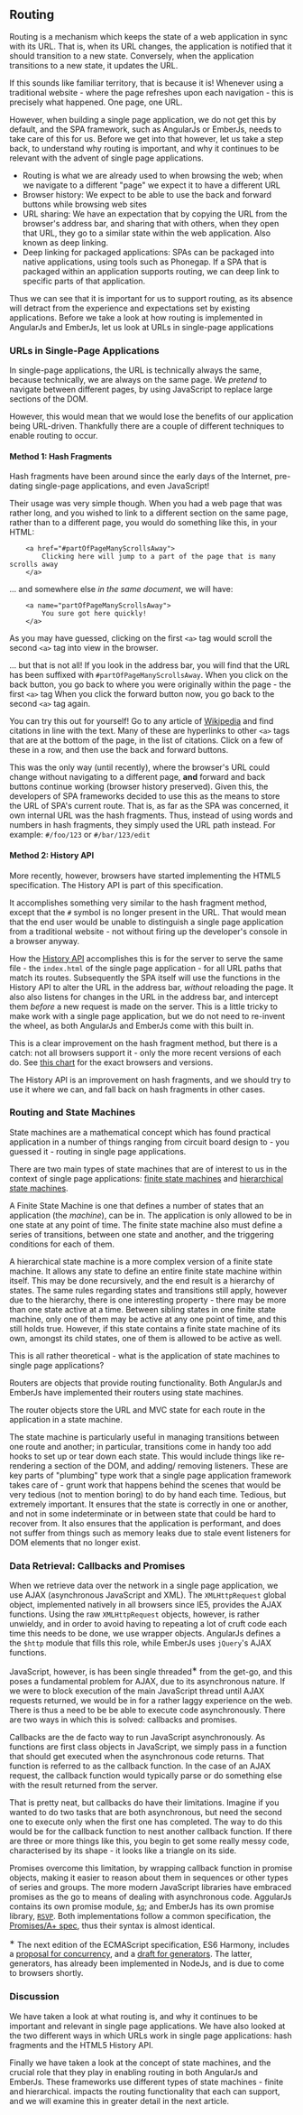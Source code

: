 ## Routing

Routing is a mechanism which keeps the state of a web application in sync with its URL.
That is, when its URL changes, the application is notified that it should transition to a new state.
Conversely, when the application transitions to a new state, it updates the URL.

If this sounds like familiar territory, that is because it is!
Whenever using a traditional website -
where the page refreshes upon each navigation -
this is precisely what happened.
One page, one URL.

However, when building a single page application,
we do not get this by default, and the SPA framework,
such as AngularJs or EmberJs, needs to take care of this for us.
Before we get into that however, let us take a step back,
to understand why routing is important,
and why it continues to be relevant with the advent of single page applications.

- Routing is what we are already used to when browsing the web;
  when we navigate to a different "page" we expect it to have a different URL
- Browser history: We expect to be able to use the back and forward buttons
  while browsing web sites
- URL sharing: We have an expectation that by copying the URL from the browser's
  address bar, and sharing that with others, when they open that URL,
  they go to a similar state within the web application. Also known as deep linking.
- Deep linking for packaged applications: SPAs can be packaged into native applications,
  using tools such as Phonegap. If a SPA that is packaged within an application
  supports routing, we can deep link to specific parts of that application.

Thus we can see that it is important for us to support routing,
as its absence will detract from the experience and expectations set by existing applications.
Before we take a look at how routing is implemented in AngularJs and EmberJs,
let us look at URLs in single-page applications

### URLs in Single-Page Applications

In single-page applications, the URL is technically always the same,
because technically, we are always on the same page.
We *pretend* to navigate between different pages,
by using JavaScript to replace large sections of the DOM.

However, this would mean that we would lose  the benefits of our application being URL-driven.
Thankfully there are a couple of different techniques to enable routing to occur.

#### Method 1: Hash Fragments

Hash fragments have been around since the early days of the Internet,
pre-dating single-page applications, and even JavaScript!

Their usage was very simple though.
When you had a web page that was rather long, and you wished to link to a different
section on the same page, rather than to a different page,
you would do something like this, in your HTML:

        <a href="#partOfPageManyScrollsAway">
            Clicking here will jump to a part of the page that is many scrolls away
        </a>

&hellip; and somewhere else *in the same document*, we will have:

        <a name="partOfPageManyScrollsAway">
            You sure got here quickly!
        </a>

As you may have guessed, clicking on the first `<a>` tag
would scroll the second `<a>` tag into view in the browser.

&hellip; but that is not all!
If you look in the address bar, you will find that the URL has been suffixed with
`#partOfPageManyScrollsAway`.
When you click on the back button,
you go back to where you were originally within the page - the first `<a>` tag
When you click the forward button now,
you go back to the second `<a>` tag again.

You can try this out for yourself!
Go to any article of [Wikipedia](http://en.wikipedia.org)
and find citations in line with the text.
Many of these are hyperlinks to other `<a>` tags
that are at the bottom of the page, in the list of citations.
Click on a few of these in a row, and then use the back and forward buttons.

This was the only way (until recently),
where the browser's URL could change without navigating to a different page,
**and** forward and back buttons continue working (browser history preserved).
Given this, the developers of SPA frameworks decided to use this as the means
to store the URL of SPA's current route.
That is, as far as the SPA was concerned, it own internal URL was the hash fragments.
Thus, instead of using words and numbers in hash fragments,
they simply used the URL path instead.
For example: `#/foo/123` or `#/bar/123/edit`

#### Method 2: History API

More recently, however, browsers have started implementing the HTML5 specification.
The History API is part of this specification.

It accomplishes something very similar to the hash fragment method,
except that the `#` symbol is no longer present in the URL.
That would mean that the end user would be unable to distinguish
a single page application from a traditional website -
not without firing up the developer's console in a browser anyway.

How the [History API](https://developer.mozilla.org/en-US/docs/Web/Guide/API/DOM/Manipulating_the_browser_history)
accomplishes this is for the server to serve the same file -
the `index.html` of the single page application -
for all URL paths that match its routes.
Subsequently the SPA itself will use the functions in the
History API to alter the URL in the address bar,
*without* reloading the page.
It also also listens for changes in the URL in the address bar,
and intercept them *before* a new request is made on the server.
This is a little tricky to make work with a single page application,
but we do not need to re-invent the wheel,
as both AngularJs and EmberJs come with this built in.

This is a clear improvement on the hash fragment method,
but there is a catch: not all browsers support it -
only the more recent versions of each do.
See [this chart](http://caniuse.com/history)
for the exact browsers and versions.

The History API is an improvement on hash fragments,
and we should try to use it where we can,
and fall back on hash fragments in other cases.

### Routing and State Machines

State machines are a mathematical concept which has found practical application
in a number of things ranging from circuit board design to -
you guessed it - routing in single page applications.

There are two main types of state machines that are of interest to us
in the context of single page applications:
[finite state machines](http://en.wikipedia.org/wiki/Finite-state_machine)
and [hierarchical state machines](http://en.wikipedia.org/wiki/UML_state_machine#Hierarchically_nested_states).

A Finite State Machine is one that defines a number of states that
an application (the *machine*), can be in.
The application is only allowed to be in one state at any point of time.
The finite state machine also must define a series of transitions,
between one state and another, and the triggering conditions for each of them.

A hierarchical state machine is a more complex version of a finite state machine.
It allows any state to define an entire finite state machine within itself.
This may be done recursively, and the end result is a hierarchy of states.
The same rules regarding states and transitions still apply,
however due to the hierarchy, there is one interesting property -
there may be more than one state active at a time.
Between sibling states in one finite state machine,
only one of them may be active at any one point of time, and this still holds true.
However, if this state contains a finite state machine of its own,
amongst its child states, one of them is allowed to be active as well.

This is all rather theoretical - what is the application of
state machines to single page applications?

Routers are objects that provide routing functionality.
Both AngularJs and EmberJs have implemented their routers using state machines.

The router objects store the URL and MVC state for each route in the application
in a state machine.

The state machine is particularly useful in managing transitions between one
route and another; in particular,
transitions come in handy too add hooks to set up or tear down each state.
This would include things like re-rendering a section of the DOM,
and adding/ removing listeners.
These are key parts of "plumbing" type work that a single page application
framework takes care of -
grunt work that happens behind the scenes that would be very tedious
(not to mention boring) to do by hand each time.
Tedious,  but extremely important.
It ensures that the state is correctly in one or another,
and not in some indeterminate or in between state that could be hard to recover from.
It also ensures that the application is performant, and does not suffer from things
such as memory leaks due to stale event listeners for DOM elements that no longer exist.

### Data Retrieval: Callbacks and Promises

When we retrieve data over the network in a single page application,
we use AJAX (asynchronous JavaScript and XML).
The `XMLHttpRequest` global object,
implemented natively in all browsers since IE5,
provides the AJAX functions.
Using the raw `XMLHttpRequest` objects, however, is rather unwieldy,
and in order to avoid having to repeating a lot of cruft code each time
this needs to be done, we use wrapper objects.
AngularJs defines a the `$http` module that fills this role,
while EmberJs uses `jQuery`'s AJAX functions.

JavaScript, however, is has been single threaded<sup>&lowast;</sup> from the get-go,
and this poses a fundamental problem for AJAX, due to its asynchronous nature.
If we were to block execution of the main JavaScript thread
until AJAX requests returned, we would be in for a rather laggy experience on the web.
There is thus a need to be be able to execute code asynchronously.
There are two ways in which this is solved: callbacks and promises.

Callbacks are the de facto way to run JavaScript asynchronously.
As functions are first class objects in JavaScript,
we simply pass in a function that should get executed when the asynchronous code
returns.
That function is referred to as the callback function.
In the case of an AJAX request, the callback function would typically parse or
do something else with the result returned from the server.

That is pretty neat, but callbacks do have their limitations.
Imagine if you wanted to do two tasks that are both asynchronous,
but need the second one to execute only when the first one has completed.
The way to do this would be for the callback function to nest another callback function.
If there are three or more things like this,
you begin to get some really messy code,
characterised by its shape - it looks like a triangle on its side.

Promises overcome this limitation,
by wrapping callback function in promise objects, making it easier to reason
about them in sequences or other types of series and groups.
The more modern JavaScript libraries have embraced promises
as the go to means of dealing with asynchronous code.
AggularJs contains its own promise module,
[`$q`](https://docs.angularjs.org/api/ng/service/$q);
and EmberJs has its own promise library,
[`RSVP`](http://emberjs.com/api/classes/Ember.RSVP.html).
Both implementations follow a common specification, the
[Promises/A+ spec](http://promises-aplus.github.io/promises-spec/),
thus their syntax is almost identical.

<sup>&lowast;</sup> The next edition of the ECMAScript specification, ES6 Harmony,
includes a [proposal for concurrency](http://wiki.ecmascript.org/doku.php?id=strawman:concurrency),
and a [draft for generators](http://wiki.ecmascript.org/doku.php?id=harmony:generators).
The latter, generators, has already been implemented in NodeJs,
and is due to come to browsers shortly.

### Discussion

We have taken a look at what routing is,
and why it continues to be important and relevant in single page applications.
We have also looked at the two different ways in which URLs
work in single page applications: hash fragments and the HTML5 History API.

Finally we have taken a look at the concept of state machines,
and the crucial role that they play in enabling routing
in both AngularJs and EmberJs.
These frameworks use different types of state machines - finite and hierarchical.
impacts the routing functionality that each can support,
and we will examine this in greater detail in the next article.
